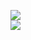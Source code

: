 [![](https://img.shields.io/badge/Made%20With-Github%20Spray-lightgrey.svg?style=for-the-badge&logo=github)](https://github.com/Annihil/github-spray#8802)  
[![](https://i.imgur.com/2DrTn0Z.gif)](https://github.com/Annihil/github-spray)
